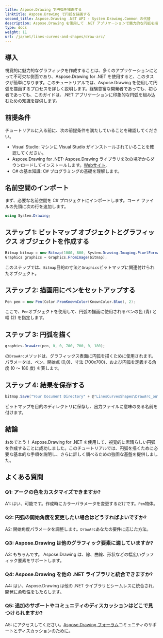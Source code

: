 ```yaml
---
title: Aspose.Drawing で円弧を描画する
linktitle: Aspose.Drawing で円弧を描画する
second_title: Aspose.Drawing .NET API - System.Drawing.Common の代替
description: Aspose.Drawing を使用して .NET アプリケーションで魅力的な円弧を描く方法を学びます。ステップバイステップのガイドに従って、素晴らしい視覚的な結果を実現してください。
type: docs
weight: 11
url: /ja/net/lines-curves-and-shapes/draw-arc/
---
```

## 導入

視覚的に魅力的なグラフィックを作成することは、多くのアプリケーションにとって不可欠な側面であり、Aspose.Drawing for .NET を使用すると、このタスクが簡単になります。このチュートリアルでは、Aspose.Drawing を使用して円弧を描画するプロセスを詳しく説明します。経験豊富な開発者であっても、初心者であっても、このガイドは、.NET アプリケーションに印象的な円弧を組み込むための知識を提供します。

## 前提条件

チュートリアルに入る前に、次の前提条件を満たしていることを確認してください。

- Visual Studio: マシンに Visual Studio がインストールされていることを確認してください。
-  Aspose.Drawing for .NET: Aspose.Drawing ライブラリを次の場所からダウンロードしてインストールします。[Webサイト](https://releases.aspose.com/drawing/net/).
- C# の基本知識: C# プログラミングの基礎を理解します。

## 名前空間のインポート

まず、必要な名前空間を C# プロジェクトにインポートします。コード ファイルの先頭に次の行を追加します。

```csharp
using System.Drawing;
```

## ステップ 1: ビットマップ オブジェクトとグラフィックス オブジェクトを作成する

```csharp
Bitmap bitmap = new Bitmap(1000, 800, System.Drawing.Imaging.PixelFormat.Format32bppPArgb);
Graphics graphics = Graphics.FromImage(bitmap);
```

このステップでは、`Bitmap`目的の寸法と`Graphics`ビットマップに関連付けられたオブジェクト。

## ステップ 2: 描画用にペンをセットアップする

```csharp
Pen pen = new Pen(Color.FromKnownColor(KnownColor.Blue), 2);
```

ここで、`Pen`オブジェクトを使用して、円弧の描画に使用されるペンの色 (青) と幅 (2) を指定します。

## ステップ 3: 円弧を描く

```csharp
graphics.DrawArc(pen, 0, 0, 700, 700, 0, 180);
```

の`DrawArc`メソッドは、グラフィックス表面に円弧を描くために使用されます。パラメータは、ペン、開始点 (0,0)、寸法 (700x700)、および円弧を定義する角度 (0 ～ 180 度) を表します。

## ステップ 4: 結果を保存する

```csharp
bitmap.Save("Your Document Directory" + @"LinesCurvesShapes\DrawArc_out.png");
```

ビットマップを目的のディレクトリに保存し、出力ファイルに意味のある名前を付けます。

## 結論

おめでとう！ Aspose.Drawing for .NET を使用して、視覚的に素晴らしい円弧を作成することに成功しました。このチュートリアルでは、円弧を描くために必要な基本的な手順を説明し、さらに詳しく調べるための強固な基盤を提供しました。

## よくある質問

### Q1: アークの色をカスタマイズできますか?

 A1: はい、可能です。作成時にカラーパラメータを変更するだけです。`Pen`物体。

### Q2: 円弧の開始角度を変更したい場合はどうすればよいですか?

 A2: 開始角度パラメータを調整します。`DrawArc`あなたの要件に応じた方法。

### Q3: Aspose.Drawing は他のグラフィック要素に適していますか?

A3: もちろんです。 Aspose.Drawing は、線、曲線、形状などの幅広いグラフィック要素をサポートします。

### Q4: Aspose.Drawing を他の .NET ライブラリと統合できますか?

A4: はい、Aspose.Drawing は他の .NET ライブラリとシームレスに統合され、開発に柔軟性をもたらします。

### Q5: 追加のサポートやコミュニティのディスカッションはどこで見つけられますか?

 A5: にアクセスしてください。[Aspose.Drawing フォーラム](https://forum.aspose.com/c/diagram/17)コミュニティのサポートとディスカッションのために。